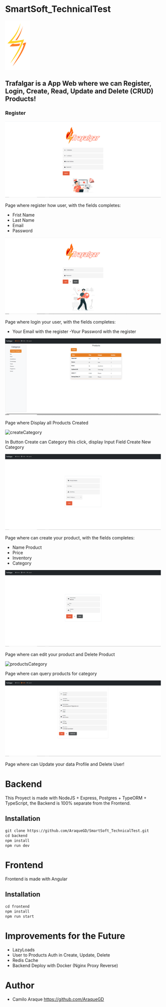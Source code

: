 # SmartSoft_TechnicalTest

<img src="resources/klipartz.png" width="80">

## Trafalgar is a App Web where we can Register, Login, Create, Read, Update and Delete (CRUD) Products!

### Register

![register](resources/register.png)

Page where register how user, with the fields completes:

- Frist Name
- Last Name
- Email
- Password

![login](resources/login.png)

Page where login your user, with the fields completes:

- Your Email with the register
  -Your Password with the register

![home](resources/home.png)

Page where Display all Products Created

![createCategory]("resources/createCategory,png.PNG")

In Button Create can Category this click, display Input Field Create New Category

![createProduct](resources/create-product.png)

Page where can create your product, with the fields completes:

- Name Product
- Price
- Inventory
- Category

![editProduct](resources/edit-product.png)

Page where can edit your product and Delete Product

![productsCategory]("resources/createCategory,png.PNG")

Page where can query products for category

![profile](resources/profile.png)

Page where can Update your data Profile and Delete User!

# Backend

This Proyect is made with NodeJS + Express, Postgres + TypeORM + TypeScript, the Backend is 100% separate from the Frontend.

## Installation

```
git clone https://github.com/AraqueGD/SmartSoft_TechnicalTest.git
cd backend
npm install
npm run dev
```

# Frontend

Frontend is made with Angular

## Installation

```
cd frontend
npm install
npm run start
```

# Improvements for the Future

- LazyLoads
- User to Products Auth in Create, Update, Delete
- Redis Cache
- Backend Deploy with Docker (Nginx Proxy Reverse)

# Author

- Camilo Araque <https://github.com/AraqueGD>
